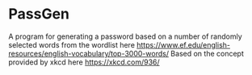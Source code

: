 # PassGen
A program for generating a password based on a number of randomly
selected words from the wordlist here
https://www.ef.edu/english-resources/english-vocabulary/top-3000-words/
Based on the concept provided by xkcd here https://xkcd.com/936/
